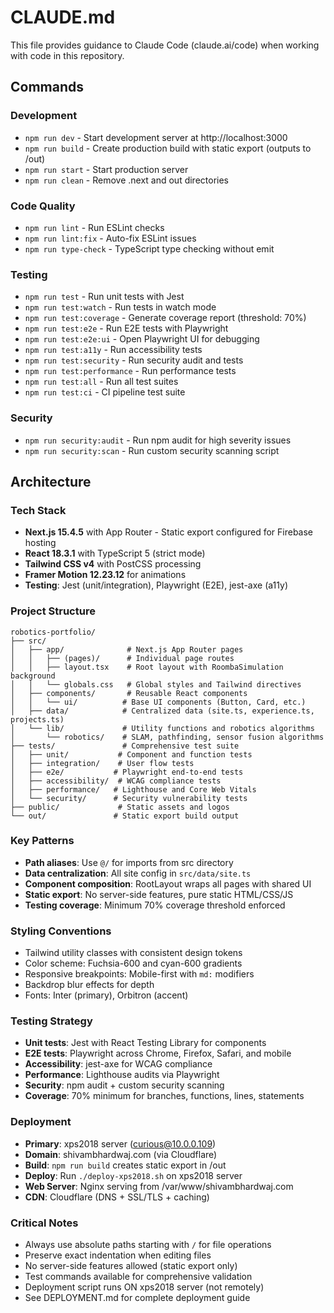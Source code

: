 # CLAUDE.md

This file provides guidance to Claude Code (claude.ai/code) when working with code in this repository.

## Commands

### Development
- `npm run dev` - Start development server at http://localhost:3000
- `npm run build` - Create production build with static export (outputs to /out)
- `npm run start` - Start production server
- `npm run clean` - Remove .next and out directories

### Code Quality
- `npm run lint` - Run ESLint checks
- `npm run lint:fix` - Auto-fix ESLint issues
- `npm run type-check` - TypeScript type checking without emit

### Testing
- `npm run test` - Run unit tests with Jest
- `npm run test:watch` - Run tests in watch mode
- `npm run test:coverage` - Generate coverage report (threshold: 70%)
- `npm run test:e2e` - Run E2E tests with Playwright
- `npm run test:e2e:ui` - Open Playwright UI for debugging
- `npm run test:a11y` - Run accessibility tests
- `npm run test:security` - Run security audit and tests
- `npm run test:performance` - Run performance tests
- `npm run test:all` - Run all test suites
- `npm run test:ci` - CI pipeline test suite

### Security
- `npm run security:audit` - Run npm audit for high severity issues
- `npm run security:scan` - Run custom security scanning script

## Architecture

### Tech Stack
- **Next.js 15.4.5** with App Router - Static export configured for Firebase hosting
- **React 18.3.1** with TypeScript 5 (strict mode)
- **Tailwind CSS v4** with PostCSS processing
- **Framer Motion 12.23.12** for animations
- **Testing**: Jest (unit/integration), Playwright (E2E), jest-axe (a11y)

### Project Structure
```
robotics-portfolio/
├── src/
│   ├── app/              # Next.js App Router pages
│   │   ├── (pages)/      # Individual page routes
│   │   ├── layout.tsx    # Root layout with RoombaSimulation background
│   │   └── globals.css   # Global styles and Tailwind directives
│   ├── components/       # Reusable React components
│   │   └── ui/          # Base UI components (Button, Card, etc.)
│   ├── data/            # Centralized data (site.ts, experience.ts, projects.ts)
│   └── lib/             # Utility functions and robotics algorithms
│       └── robotics/    # SLAM, pathfinding, sensor fusion algorithms
├── tests/               # Comprehensive test suite
│   ├── unit/           # Component and function tests
│   ├── integration/    # User flow tests
│   ├── e2e/           # Playwright end-to-end tests
│   ├── accessibility/  # WCAG compliance tests
│   ├── performance/   # Lighthouse and Core Web Vitals
│   └── security/      # Security vulnerability tests
├── public/             # Static assets and logos
└── out/               # Static export build output
```

### Key Patterns
- **Path aliases**: Use `@/` for imports from src directory
- **Data centralization**: All site config in `src/data/site.ts`
- **Component composition**: RootLayout wraps all pages with shared UI
- **Static export**: No server-side features, pure static HTML/CSS/JS
- **Testing coverage**: Minimum 70% coverage threshold enforced

### Styling Conventions
- Tailwind utility classes with consistent design tokens
- Color scheme: Fuchsia-600 and cyan-600 gradients
- Responsive breakpoints: Mobile-first with `md:` modifiers
- Backdrop blur effects for depth
- Fonts: Inter (primary), Orbitron (accent)

### Testing Strategy
- **Unit tests**: Jest with React Testing Library for components
- **E2E tests**: Playwright across Chrome, Firefox, Safari, and mobile
- **Accessibility**: jest-axe for WCAG compliance
- **Performance**: Lighthouse audits via Playwright
- **Security**: npm audit + custom security scanning
- **Coverage**: 70% minimum for branches, functions, lines, statements

### Deployment
- **Primary**: xps2018 server (curious@10.0.0.109)
- **Domain**: shivambhardwaj.com (via Cloudflare)
- **Build**: `npm run build` creates static export in /out
- **Deploy**: Run `./deploy-xps2018.sh` on xps2018 server
- **Web Server**: Nginx serving from /var/www/shivambhardwaj.com
- **CDN**: Cloudflare (DNS + SSL/TLS + caching)

### Critical Notes
- Always use absolute paths starting with `/` for file operations
- Preserve exact indentation when editing files
- No server-side features allowed (static export only)
- Test commands available for comprehensive validation
- Deployment script runs ON xps2018 server (not remotely)
- See DEPLOYMENT.md for complete deployment guide